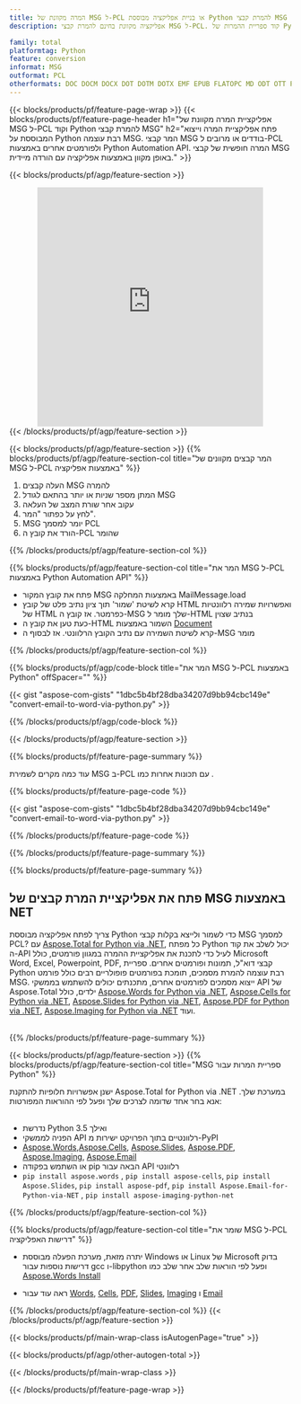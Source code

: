 ```yaml
---
title: המרה מקוונת של MSG ל-PCL או בניית אפליקציה מבוססת Python להמרת קבצי MSG
description: אפליקציה מקוונת בחינם להמרת קבצי MSG ל-PCL. קוד ספריית ההמרות של Python עבור מסמכי MSG.  

family: total
platformtag: Python
feature: conversion
informat: MSG
outformat: PCL
otherformats: DOC DOCM DOCX DOT DOTM DOTX EMF EPUB FLATOPC MD ODT OTT PCL PDF PS RTF TEXT WORD WORDML BMP GIF IMAGE JPEG TIFF PNG SVG XPS
---
```

{{< blocks/products/pf/feature-page-wrap >}}
{{< blocks/products/pf/feature-page-header h1="אפליקציית המרה מקוונת של MSG ל-PCL וקוד Python להמרת קבצי MSG" h2="פתח אפליקציית המרה וייצוא המבוססת על Python רבת עוצמה MSG.  המר קבצי MSG בודדים או מרובים ל-PCL ולפורמטים אחרים באמצעות Python Automation API.  המרה חופשית של קבצי MSG באופן מקוון באמצעות אפליקציה עם הורדה מיידית." >}}


{{< blocks/products/pf/agp/feature-section >}}

<div class="container-fluid agp-content bg-white aboutfile box-1 vh100 section nopbtm">
<div class=container>
<div class=row>
<div class="demobox tc col-md-12 padding-0" align="center">

<iframe title="Free Online MSG to PCL Conversion App" style="border: none; height: 426px;" scrolling="no" src="https://total-conversion-app-65z5r2lp.k8s.dynabic.com/?to=pcl&from=msg" id="child-iframe" width="80%"></iframe>

</div></div>
</div></div>
{{< /blocks/products/pf/agp/feature-section >}}


{{< blocks/products/pf/agp/feature-section >}}
{{% blocks/products/pf/agp/feature-section-col title="המר קבצים מקוונים של MSG ל-PCL באמצעות אפליקציה" %}}

1. העלה קבצים MSG להמרה
1. המתן מספר שניות או יותר בהתאם לגודל MSG
1. עקוב אחר שורת המצב של העלאה
1. לחץ על כפתור "המר".
1. MSG יומר למסמך PCL
1. הורד את קובץ ה-PCL שהומר

{{% /blocks/products/pf/agp/feature-section-col %}}

{{% blocks/products/pf/agp/feature-section-col title="המר את MSG ל-PCL באמצעות Python Automation API" %}}



- פתח את קובץ המקור MSG באמצעות המחלקה MailMessage.load
- קרא לשיטת 'שמור' תוך ציון נתיב פלט של קובץ HTML ואפשרויות שמירה רלוונטיות של HTML כפרמטר. אז קובץ ה-MSG שלך מומר ל-HTML בנתיב שצוין
- כעת טען את קובץ ה-HTML השמור באמצעות [Document](https://reference.aspose.com/words/python-net/aspose.words/document/)
- קרא לשיטת השמירה עם נתיב הקובץ הרלוונטי. אז לבסוף ה-MSG מומר




{{% /blocks/products/pf/agp/feature-section-col %}}

{{% blocks/products/pf/agp/code-block title="המר את MSG ל-PCL באמצעות Python" offSpacer="" %}}

{{< gist "aspose-com-gists" "1dbc5b4bf28dba34207d9bb94cbc149e" "convert-email-to-word-via-python.py" >}}

{{% /blocks/products/pf/agp/code-block %}}

{{< /blocks/products/pf/agp/feature-section >}}

{{% blocks/products/pf/feature-page-summary %}}

עוד כמה מקרים לשמירת MSG ב-PCL עם תכונות אחרות כמו .

{{% blocks/products/pf/feature-page-code %}}
{{< gist "aspose-com-gists" "1dbc5b4bf28dba34207d9bb94cbc149e" "convert-email-to-word-via-python.py" >}}
{{% /blocks/products/pf/feature-page-code  %}}


{{% /blocks/products/pf/feature-page-summary %}}

{{% blocks/products/pf/feature-page-summary %}}

<h2>פתח את אפליקציית המרת קבצים של MSG באמצעות NET</h2>

צריך לפתח אפליקציה מבוססת Python כדי לשמור ולייצא בקלות קבצי MSG למסמך PCL?  עם [Aspose.Total for Python via .NET](https://products.aspose.com/total/he/python-net/), כל מפתח Python יכול לשלב את קוד ה-API לעיל כדי לתכנת את אפליקציית ההמרה במגוון פורמטים, כולל Microsoft Word, Excel, Powerpoint, PDF, קבצי דוא"ל, תמונות ופורמטים אחרים.  ספריית Python רבת עוצמה להמרת מסמכים, תומכת בפורמטים פופולריים רבים כולל פורמט MSG. ייצוא מסמכים לפורמטים אחרים, מתכנתים יכולים להשתמש בממשקי API של Aspose.Total ילדים, כולל [Aspose.Words for Python via .NET](https://products.aspose.com/words/he/python-net/), [Aspose.Cells for Python via .NET](https://products.aspose.com/cells/he/python-net/), [Aspose.Slides for Python via .NET](https://products.aspose.com/slides/he/python-net/), [Aspose.PDF for Python via .NET](https://products.aspose.com/pdf/he/python-net/), [Aspose.Imaging for Python via .NET](https://products.aspose.com/imaging/he/python-net/) ועוד.<br /><br />

{{% /blocks/products/pf/feature-page-summary %}}

{{< blocks/products/pf/agp/feature-section >}}
{{% blocks/products/pf/agp/feature-section-col title="MSG ספריית המרות עבור Python" %}}

ישנן אפשרויות חלופיות להתקנת Aspose.Total for Python via .NET במערכת שלך.  אנא בחר אחד שדומה לצרכים שלך ופעל לפי ההוראות המפורטות:<br /><br />

- נדרשת Python 3.5 ואילך
- הפניה לממשקי API רלוונטיים בתוך הפרויקט ישירות מ-PyPI 
- [Aspose.Words](https://pypi.org/project/aspose-words/),[Aspose.Cells](https://pypi.org/project/aspose-cells/), [Aspose.Slides](https://pypi.org/project/Aspose.Slides/), [Aspose.PDF](https://pypi.org/project/aspose-pdf/), [Aspose.Imaging](https://pypi.org/project/aspose-imaging-python-net/), [Aspose.Email](https://pypi.org/project/Aspose.Email-for-Python-via-NET/)
- או השתמש בפקודה pip הבאה עבור API רלוונטי  
- ```pip install aspose.words```  , ```pip install aspose-cells```, ```pip install Aspose.Slides```, ```pip install aspose-pdf```, ```pip install Aspose.Email-for-Python-via-NET``` , ```pip install aspose-imaging-python-net``` 

{{% /blocks/products/pf/agp/feature-section-col %}}

{{% blocks/products/pf/agp/feature-section-col title="שומר את MSG ל-PCL דרישות האפליקציה" %}}

- יתרה מזאת, מערכת הפעלה מבוססת Windows או Linux של Microsoft בדוק דרישות נוספות עבור gcc ו-libpython ופעל לפי הוראות שלב אחר שלב כמו [Aspose.Words Install](https://docs.aspose.com/words/python-net/installation/)

- ראה עוד עבור [Words](https://docs.aspose.com/words/python-net/system-requirements/), [Cells](https://docs.aspose.com/cells/python-net/getting-started/), [PDF](https://docs.aspose.com/pdf/python-net/system-requirements/), [Slides](https://docs.aspose.com/slides/python-net/system-requirements/), [Imaging](https://docs.aspose.com/imaging/python-net/system-requirements/) ו [Email](https://docs.aspose.com/email/python-net/system-requirements/)

{{% /blocks/products/pf/agp/feature-section-col %}}
{{< /blocks/products/pf/agp/feature-section >}}

{{< blocks/products/pf/main-wrap-class isAutogenPage="true" >}}

{{< blocks/products/pf/agp/other-autogen-total >}}

{{< /blocks/products/pf/main-wrap-class >}}

{{< /blocks/products/pf/feature-page-wrap >}}